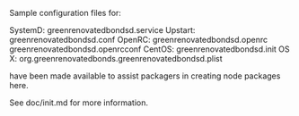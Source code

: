 Sample configuration files for:

SystemD: greenrenovatedbondsd.service
Upstart: greenrenovatedbondsd.conf
OpenRC:  greenrenovatedbondsd.openrc
         greenrenovatedbondsd.openrcconf
CentOS:  greenrenovatedbondsd.init
OS X:    org.greenrenovatedbonds.greenrenovatedbondsd.plist

have been made available to assist packagers in creating node packages here.

See doc/init.md for more information.
